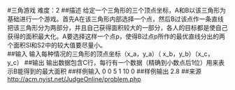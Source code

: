 #三角游戏
难度：2
##描述
给定一个三角形的三个顶点坐标，A和B以该三角形为基础进行一个游戏。首先A在该三角形内部选择一个点，然后B过该点作一条直线把该三角形分为两部分，并且自己获得面积较大的一部分，各人的目标都是使自己获得的面积最大化。A要选择这样一个点p，使得B过点p所作的最优直线分出的两个面积Sl和S2中的较大值要尽量小。   
##输入
输入每种情况的三角形的顶点坐标（x_a，y_a）（ x_b，y_b）（x_c，y_c）
##输出
输出数据包含C行，每行有一个数据（精确到小数点后1位）用来表示B能得到的最大面积
##样例输入
0 0 5 1 10 0
##样例输出
2.8
##来源
http://acm.nyist.net/JudgeOnline/problem.php